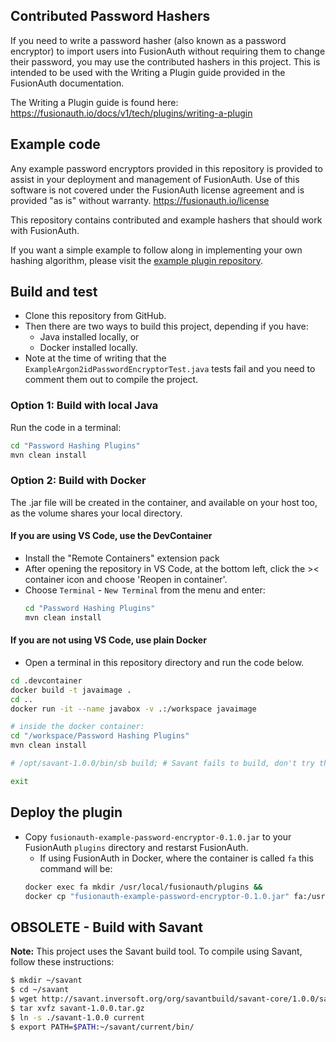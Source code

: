 ## Contributed Password Hashers

If you need to write a password hasher (also known as a password encryptor) to import users into FusionAuth without requiring them to change their password, you may use the contributed hashers in this project. This is intended to be used with the Writing a Plugin guide provided in the FusionAuth documentation.

The Writing a Plugin guide is found here:  https://fusionauth.io/docs/v1/tech/plugins/writing-a-plugin

## Example code

Any example password encryptors provided in this repository is provided to assist in your deployment and management of FusionAuth. Use of this software is not covered under the FusionAuth license agreement and is provided "as is" without warranty. https://fusionauth.io/license

This repository contains contributed and example hashers that should work with FusionAuth.

If you want a simple example to follow along in implementing your own hashing algorithm, please visit the [example plugin repository](https://github.com/FusionAuth/fusionauth-example-password-encryptor/).

## Build and test

- Clone this repository from GitHub.
- Then there are two ways to build this project, depending if you have:
    - Java installed locally, or
    - Docker installed locally.
- Note at the time of writing that the `ExampleArgon2idPasswordEncryptorTest.java` tests fail and you need to comment them out to compile the project.

### Option 1: Build with local Java

Run the code in a terminal:

```bash
cd "Password Hashing Plugins"
mvn clean install
```

### Option 2: Build with Docker

The .jar file will be created in the container, and available on your host too, as the volume shares your local directory.

#### If you are using VS Code, use the DevContainer

- Install the "Remote Containers" extension pack
- After opening the repository in VS Code, at the bottom left, click the >< container icon and choose 'Reopen in container'.
- Choose `Terminal` - `New Terminal` from the menu and enter:
    ```bash
    cd "Password Hashing Plugins"
    mvn clean install
    ```

#### If you are not using VS Code, use plain Docker

- Open a terminal in this repository directory and run the code below.

```bash
cd .devcontainer
docker build -t javaimage .
cd ..
docker run -it --name javabox -v .:/workspace javaimage

# inside the docker container:
cd "/workspace/Password Hashing Plugins"
mvn clean install

# /opt/savant-1.0.0/bin/sb build; # Savant fails to build, don't try this line.

exit
```

## Deploy the plugin

- Copy `fusionauth-example-password-encryptor-0.1.0.jar` to your FusionAuth `plugins` directory and restarst FusionAuth.
    - If using FusionAuth in Docker, where the container is called `fa` this command will be:
    ```bash
    docker exec fa mkdir /usr/local/fusionauth/plugins &&
    docker cp "fusionauth-example-password-encryptor-0.1.0.jar" fa:/usr/local/fusionauth/plugins/fusionauth-example-password-encryptor-0.1.0.jar
    ```

## OBSOLETE - Build with Savant

**Note:** This project uses the Savant build tool. To compile using Savant, follow these instructions:

```bash
$ mkdir ~/savant
$ cd ~/savant
$ wget http://savant.inversoft.org/org/savantbuild/savant-core/1.0.0/savant-1.0.0.tar.gz
$ tar xvfz savant-1.0.0.tar.gz
$ ln -s ./savant-1.0.0 current
$ export PATH=$PATH:~/savant/current/bin/
```
